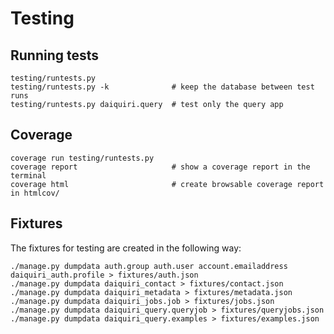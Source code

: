 Testing
=======

Running tests
-------------

```
testing/runtests.py
testing/runtests.py -k              # keep the database between test runs
testing/runtests.py daiquiri.query  # test only the query app
```

Coverage
--------

```
coverage run testing/runtests.py
coverage report                     # show a coverage report in the terminal
coverage html                       # create browsable coverage report in htmlcov/
```

Fixtures
--------

The fixtures for testing are created in the following way:

```
./manage.py dumpdata auth.group auth.user account.emailaddress daiquiri_auth.profile > fixtures/auth.json
./manage.py dumpdata daiquiri_contact > fixtures/contact.json
./manage.py dumpdata daiquiri_metadata > fixtures/metadata.json
./manage.py dumpdata daiquiri_jobs.job > fixtures/jobs.json
./manage.py dumpdata daiquiri_query.queryjob > fixtures/queryjobs.json
./manage.py dumpdata daiquiri_query.examples > fixtures/examples.json
```
